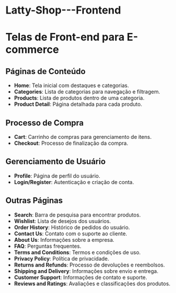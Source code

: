 # Latty-Shop---Frontend

# Telas de Front-end para E-commerce

## Páginas de Conteúdo
- **Home**: Tela inicial com destaques e categorias.
- **Categories**: Lista de categorias para navegação e filtragem.
- **Products**: Lista de produtos dentro de uma categoria.
- **Product Detail**: Página detalhada para cada produto.

## Processo de Compra
- **Cart**: Carrinho de compras para gerenciamento de itens.
- **Checkout**: Processo de finalização da compra.

## Gerenciamento de Usuário
- **Profile**: Página de perfil do usuário.
- **Login/Register**: Autenticação e criação de conta.

## Outras Páginas
- **Search**: Barra de pesquisa para encontrar produtos.
- **Wishlist**: Lista de desejos dos usuários.
- **Order History**: Histórico de pedidos do usuário.
- **Contact Us**: Contato com o suporte ao cliente.
- **About Us**: Informações sobre a empresa.
- **FAQ**: Perguntas frequentes.
- **Terms and Conditions**: Termos e condições de uso.
- **Privacy Policy**: Política de privacidade.
- **Returns and Refunds**: Processo de devoluções e reembolsos.
- **Shipping and Delivery**: Informações sobre envio e entrega.
- **Customer Support**: Informações de contato e suporte.
- **Reviews and Ratings**: Avaliações e classificações dos produtos.
